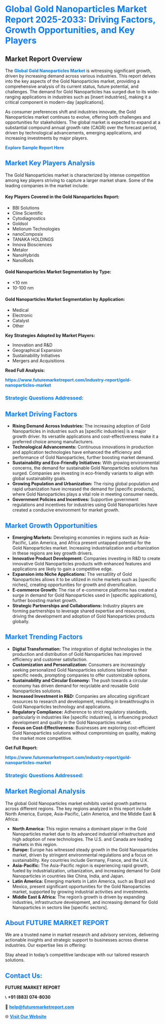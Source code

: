 <h1 style="color: #007BFF;">Global Gold Nanoparticles Market Report 2025-2033: Driving Factors, Growth Opportunities, and Key Players</h1>

<section id="overview">
<h2>Market Report Overview</h2>
<p>The <a href="https://www.futuremarketreport.com/industry-report/gold-nanoparticles-market" style="color: #007BFF; text-decoration: none;"><strong>Global Gold Nanoparticles Market</strong></a> is witnessing significant growth, driven by increasing demand across various industries. This report delves into the key aspects of the Gold Nanoparticles market, providing a comprehensive analysis of its current status, future potential, and challenges. The demand for Gold Nanoparticles has surged due to its wide-ranging applications in industries such as [insert industries], making it a critical component in modern-day [applications].</p>
<p>As consumer preferences shift and industries innovate, the Gold Nanoparticles market continues to evolve, offering both challenges and opportunities for stakeholders. The global market is expected to expand at a substantial compound annual growth rate (CAGR) over the forecast period, driven by technological advancements, emerging applications, and increasing investments by major players.</p>
</section>

<section id="overview">
<p><a href="https://www.futuremarketreport.com/request-sample/reportId=85535" style="color: #007BFF; text-decoration: none;"><strong>Explore Sample Report Here</strong></a></p>
</section>

<section id="key-players">
<h2 style="color: #007BFF;">Market Key Players Analysis</h2>
<p>The Gold Nanoparticles market is characterized by intense competition among key players striving to capture a larger market share. Some of the leading companies in the market include:</p>
<h4>Key Players Covered in the Gold Nanoparticles Report:</h4>
<ul><li>BBI Solutions</li><li>Cline Scientific</li><li>Cytodiagnostics</li><li>Goldsol</li><li>Meliorum Technologies</li><li>nanoComposix</li><li>TANAKA HOLDINGS</li><li>Innova Biosciences</li><li>Metalor</li><li>NanoHybrids</li><li>NanoRods</li></ul>
<h4>Gold Nanoparticles Market Segmentation by Type:</h4>
<ul><li>&lt;10 nm</li><li>10-100 nm</li></ul>

<h4>Gold Nanoparticles Market Segmentation by Application:</h4>
<ul><li>Medical</li><li>Electronic</li><li>Catalyst</li><li>Other</li></ul>
<p><strong>Key Strategies Adopted by Market Players:</strong></p>
<ul>
<li>Innovation and R&D</li>
<li>Geographical Expansion</li>
<li>Sustainability Initiatives</li>
<li>Mergers and Acquisitions</li>
</ul>
</section>

<section>
<p><strong>Read Full Analysis: </strong></p><a href="https://www.futuremarketreport.com/industry-report/gold-nanoparticles-market" style="color: #007BFF; text-decoration: none;"><strong>https://www.futuremarketreport.com/industry-report/gold-nanoparticles-market</strong></a>
<h3 style="color: #007BFF;">Strategic Questions Addressed:</h3>
</section>

<section id="driving-factors">
<h2 style="color: #007BFF;">Market Driving Factors</h2>
<ul>
<li><strong>Rising Demand Across Industries:</strong> The increasing adoption of Gold Nanoparticles in industries such as [specific industries] is a major growth driver. Its versatile applications and cost-effectiveness make it a preferred choice among manufacturers.</li>
<li><strong>Technological Advancements:</strong> Continuous innovations in production and application technologies have enhanced the efficiency and performance of Gold Nanoparticles, further boosting market demand.</li>
<li><strong>Sustainability and Eco-Friendly Initiatives:</strong> With growing environmental concerns, the demand for sustainable Gold Nanoparticles solutions has surged. Companies are investing in eco-friendly variants to align with global sustainability goals.</li>
<li><strong>Growing Population and Urbanization:</strong> The rising global population and rapid urbanization have increased the demand for [specific products], where Gold Nanoparticles plays a vital role in meeting consumer needs.</li>
<li><strong>Government Policies and Incentives:</strong> Supportive government regulations and incentives for industries using Gold Nanoparticles have created a conducive environment for market growth.</li>
</ul>
</section>

<section id="growth-opportunities">
<h2 style="color: #007BFF;">Market Growth Opportunities</h2>
<ul>
<li><strong>Emerging Markets:</strong> Developing economies in regions such as Asia-Pacific, Latin America, and Africa present untapped potential for the Gold Nanoparticles market. Increasing industrialization and urbanization in these regions are key growth drivers.</li>
<li><strong>Innovative Product Development:</strong> Companies investing in R&D to create innovative Gold Nanoparticles products with enhanced features and applications are likely to gain a competitive edge.</li>
<li><strong>Expansion into Niche Applications:</strong> The versatility of Gold Nanoparticles allows it to be utilized in niche markets such as [specific niches], creating opportunities for growth and diversification.</li>
<li><strong>E-commerce Growth:</strong> The rise of e-commerce platforms has created a surge in demand for Gold Nanoparticles used in [specific applications], further boosting market growth.</li>
<li><strong>Strategic Partnerships and Collaborations:</strong> Industry players are forming partnerships to leverage shared expertise and resources, driving the development and adoption of Gold Nanoparticles products globally.</li>
</ul>
</section>

<section id="trending-factors">
<h2 style="color: #007BFF;">Market Trending Factors</h2>
<ul>
<li><strong>Digital Transformation:</strong> The integration of digital technologies in the production and distribution of Gold Nanoparticles has improved efficiency and customer satisfaction.</li>
<li><strong>Customization and Personalization:</strong> Consumers are increasingly seeking personalized Gold Nanoparticles solutions tailored to their specific needs, prompting companies to offer customizable options.</li>
<li><strong>Sustainability and Circular Economy:</strong> The push towards a circular economy has driven demand for recyclable and reusable Gold Nanoparticles solutions.</li>
<li><strong>Increased Investment in R&D:</strong> Companies are allocating significant resources to research and development, resulting in breakthroughs in Gold Nanoparticles technology and applications.</li>
<li><strong>Regulatory Compliance:</strong> Adherence to strict regulatory standards, particularly in industries like [specific industries], is influencing product development and quality in the Gold Nanoparticles market.</li>
<li><strong>Focus on Cost-Effectiveness:</strong> Businesses are exploring cost-efficient Gold Nanoparticles solutions without compromising on quality, making the market more competitive.</li>
</ul>
</section>

<section>
<p><strong>Get Full Report: </strong></p><a href="https://www.futuremarketreport.com/industry-report/gold-nanoparticles-market" style="color: #007BFF; text-decoration: none;"><strong>https://www.futuremarketreport.com/industry-report/gold-nanoparticles-market</strong></a>
<h3 style="color: #007BFF;">Strategic Questions Addressed:</h3>
</section>


<section id="regional-analysis">
<h2 style="color: #007BFF;">Market Regional Analysis</h2>
<p>The global Gold Nanoparticles market exhibits varied growth patterns across different regions. The key regions analyzed in this report include North America, Europe, Asia-Pacific, Latin America, and the Middle East & Africa:</p>
<ul>
<li><strong>North America:</strong> This region remains a dominant player in the Gold Nanoparticles market due to its advanced industrial infrastructure and high adoption of new technologies. The U.S. and Canada are leading markets in this region.</li>
<li><strong>Europe:</strong> Europe has witnessed steady growth in the Gold Nanoparticles market, driven by stringent environmental regulations and a focus on sustainability. Key countries include Germany, France, and the U.K.</li>
<li><strong>Asia-Pacific:</strong> The Asia-Pacific region is experiencing rapid growth, fueled by industrialization, urbanization, and increasing demand for Gold Nanoparticles in countries like China, India, and Japan.</li>
<li><strong>Latin America:</strong> Emerging markets in Latin America, such as Brazil and Mexico, present significant opportunities for the Gold Nanoparticles market, supported by growing industrial activities and investments.</li>
<li><strong>Middle East & Africa:</strong> The region’s growth is driven by expanding industries, infrastructure development, and increasing demand for Gold Nanoparticles in sectors like [specific sectors].</li>
</ul>
</section>

<footer>
<h2 style="color: #007BFF;">About FUTURE MARKET REPORT</h2>
<p>We are a trusted name in market research and advisory services, delivering actionable insights and strategic support to businesses across diverse industries. Our expertise lies in offering:</p>

<p>Stay ahead in today’s competitive landscape with our tailored research solutions.</p>

<h2 style="color: #007BFF;">Contact Us:</h2>
<p><strong>FUTURE MARKET REPORT</strong></p>
<p>📞 <strong>+91 (883) 074-8030</strong></p>
<p>📧 <strong><a href="mailto:help@futuremarketreport.com" style="color: #007BFF;">help@futuremarketreport.com</a></strong></p>
<p>🌐 <strong><a href="https://www.futuremarketreport.com/" style="color: #007BFF;">Visit Our Website</a></strong></p>
</footer>